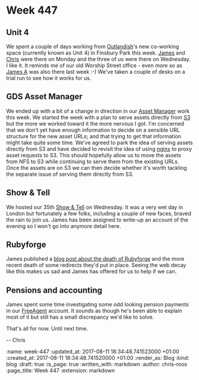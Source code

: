 Week 447
========

## Unit 4

We spent a couple of days working from [Outlandish][outlandish]'s new co-working space (currently known as Unit 4) in Finsbury Park this week. [James][james-mead] and [Chris][chris-lowis] were there on Monday and the three of us were there on Wednesday. I like it. It reminds me of our old Worship Street office - even more so as [James A][james-adam] was also there last week :-) We've taken a couple of desks on a trial run to see how it works for us.

## GDS Asset Manager

We ended up with a bit of a change in direction in our [Asset Manager][asset-manager] work this week. We started the week with a plan to serve assets directly from [S3][aws-s3] but the more we worked toward it the more nervous I got. I'm concerned that we don't yet have enough information to decide on a sensible URL structure for the new asset URLs; and that trying to get that information might take quite some time. We've agreed to park the idea of serving assets directly from S3 and have decided to revisit the idea of using [nginx][nginx] to proxy asset requests to S3. This should hopefully allow us to move the assets from NFS to S3 while continuing to serve them from the existing URLs. Once the assets are on S3 we can then decide whether it's worth tackling the separate issue of serving them directly from S3.

## Show & Tell

We hosted our 35th [Show & Tell][show-and-tell] on Wednesday. It was a very wet day in London but fortunately a few folks, including a couple of new faces, braved the rain to join us. James has been assigned to write-up an account of the evening so I won't go into anymore detail here.

## Rubyforge

James published a [blog post about the death of Rubyforge][rubyforge-blog-post] and the more recent death of some redirects they'd put in place. Seeing the web decay like this makes us sad and James has offered for us to help if we can.

## Pensions and accounting

James spent some time investigating some odd looking pension payments in our [FreeAgent][free-agent] account. It sounds as though he's been able to explain most of it but still has a small discrepancy we'd like to solve.

That's all for now. Until next time.

-- Chris

[asset-manager]: https://github.com/alphagov/asset-manager
[aws-s3]: https://aws.amazon.com/s3/
[chris-lowis]: /chris-lowis
[free-agent]: https://www.freeagent.com/
[james-adam]: http://lazyatom.com/
[james-mead]: /james-mead
[nginx]: https://nginx.org/
[outlandish]: http://outlandish.com/
[rubyforge-blog-post]: /broken-rubyforge-urls
[show-and-tell]: /show-and-tell-events

:name: week-447
:updated_at: 2017-08-11 18:34:48.741523000 +01:00
:created_at: 2017-08-11 18:34:48.741520000 +01:00
:render_as: Blog
:kind: blog
:draft: true
:is_page: true
:written_with: markdown
:author: chris-roos
:page_title: Week 447
:extension: markdown
